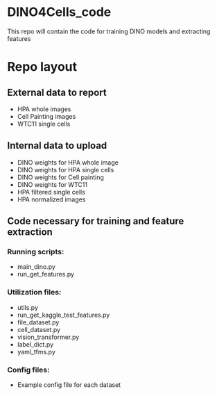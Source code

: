 # DINO4Cells_code
This repo will contain the code for training DINO models and extracting features

# Repo layout

## External data to report
* HPA whole images
* Cell Painting images
* WTC11 single cells
## Internal data to upload
* DINO weights for HPA whole image
* DINO weights for HPA single cells
* DINO weights for Cell painting
* DINO weights for WTC11
* HPA filtered single cells
* HPA normalized images
## Code necessary for training and feature extraction
### Running scripts:
* main_dino.py
* run_get_features.py
### Utilization files:
* utils.py
* run_get_kaggle_test_features.py
* file_dataset.py
* cell_dataset.py
* vision_transformer.py
* label_dict.py
* yaml_tfms.py
### Config files:
* Example config file for each dataset

